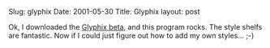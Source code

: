 Slug: glyphix
Date: 2001-05-30
Title: Glyphix
layout: post

Ok, I downloaded the <a href="http://www.oaai.com/">Glyphix beta</a>, and this program rocks. The style shelfs are fantastic. Now if I could just figure out how to add my own styles... ;-)
